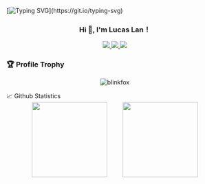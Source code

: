 [![Typing SVG](https://readme-typing-svg.demolab.com/?lines=Welcom+to+Lucas+Lan's+homepage!)](https://git.io/typing-svg)

<h3 align="center">Hi 👋, I'm Lucas Lan！

<p align="center">
    <a title="Github Total Stars" target="_blank" href="https://github.com/LucasLan666666">
        <img src="https://img.shields.io/github/stars/LucasLan666666.svg?logo=star&label=Total%20Stars&color=success" />
    </a>
    <a title="Github Followers" target="_blank" href="https://github.com/LucasLan666666">
        <img src="https://img.shields.io/badge/dynamic/json?label=GitHub&suffix=%20followers&query=%24.data.totalSubs&url=https%3A%2F%2Fapi.spencerwoo.com%2Fsubstats%2F%3Fsource%3Dgithub%26queryKey%3DLucasLan666666&color=blue&logo=github&longCache=true" />
    </a>
    <a title="My Blog Site" target="_blank" href="https://github.com/LucasLan666666/Blogs">
        <img src="https://img.shields.io/badge/%E5%8D%9A%E5%AE%A2%20(blog)-LucasLan.github.io-orange" />
    </a>
</p>

### 🏆 Profile Trophy

<p align="center">
    <img src="https://github-profile-trophy.vercel.app/?username=LucasLan666666&theme=buddhism&title=Stars,Followers,MultiLanguage,Commits,Issues&margin-w=15&margin-h=15" alt="blinkfox" />
</p>
📈 Github Statistics

<div align="center">
    <span>&emsp;&emsp;</span>
    <img height="175px" src="https://github-readme-stats.vercel.app/api?username=LucasLan666666&count_private=true&show_icons=true" />
    <span>&emsp;&emsp;</span>
    <img height="175px" src="https://github-readme-stats.vercel.app/api/top-langs/?username=LucasLan666666&layout=compact&langs_count=8" />
    <span>&emsp;&emsp;</span>
</div>
